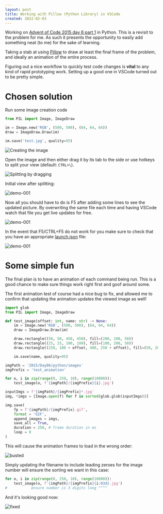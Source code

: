 ```yaml
---
layout: post
title: Working with Pillow (Python Library) in VSCode 
created: 2022-02-03
---
```


Working on [Advent of Code 2015 day 6 part 1](https://adventofcode.com/2015/day/6) in Python. This is a revisit to the problem for me. As such it presents the opportunity to easily add something neat (to me) for the sake of learning.

Taking a stab at using [Pillow](https://pillow.readthedocs.io/en/stable/) to draw at least the final frame of the problem, and ideally an animation of the entire process.

Figuring out a nice workflow to quickly test code changes is **vital** to any kind of rapid prototyping work. Setting up a good one in VSCode turned out to be pretty simple.

# Chosen solution
Run some image creation code
```python
from PIL import Image, ImageDraw

im = Image.new('RGB', (500, 500), (64, 64, 64))
draw = ImageDraw.Draw(im)

im.save('test.jpg', quality=95)
```
![Creating the image](img/pillow-vscode-workflow-initial-code.png)

Open the image and then either drag it by its tab to the side or use hotkeys to split your view (default: `CTRL+\`).

![Splitting by dragging](img/pillow-vscode-workflow-drag-pane-split.png)

Initial view after splitting:

![demo-001](img/pillow-vscode-workflow-demo-001.png)

Now all you should have to do is F5 after adding some lines to see the updated picture. By overwriting the same file each time and having VSCode watch that file you get live updates for free.

![demo-001](img/pillow-vscode-workflow-demo-002.png)

In the event that F5/CTRL+F5 do not work for you make sure to check that you have an appropriate [launch.json](https://code.visualstudio.com/docs/editor/debugging) file:

![demo-001](img/pillow-vscode-workflow-launch-json.png)

# Some simple fun
The final plan is to have an animation of each command being run. This is a good chance to make sure things work right first and goof around some.

The first animation test of course had a nice bug to fix, and allowed me to confirm that updating the animation updates the viewed image as well!

```python
import glob
from PIL import Image, ImageDraw

def test_image(offset: int, name: str) -> None:
    im = Image.new('RGB', (500, 500), (64, 64, 64))
    draw = ImageDraw.Draw(im)

    draw.rectangle((50, 50, 450, 450), fill=(200, 100, 50))
    draw.rectangle((25, 25, 100, 100), fill=(100, 200, 50))
    draw.rectangle((250, 100 + offset, 400, 250 + offset), fill=(50, 200, 100))

    im.save(name, quality=95)

imgPath = '2015/Day06/python/images'
imgPrefix = 'test_animation'

for o, i in zip(range(0, 250, 10), range(10000)):
    test_image(o, f'{imgPath}/{imgPrefix}{i}.jpg')

inputImgs = f'{imgPath}/{imgPrefix}*.jpg'
img, *imgs = [Image.open(f) for f in sorted(glob.glob(inputImgs))]

img.save(
    fp = f'{imgPath}/{imgPrefix}.gif',
    format = 'GIF',
    append_images = imgs,
    save_all = True,
    duration = 250, # frame duration in ms
    loop = 0
)
```

This will cause the animation frames to load in the wrong order:

![busted](https://github.com/trite/trite.io-content/raw/main/posts/2022/gif/pillow-vscode-workflow-busted-animation.gif)

Simply updating the filename to include leading zeroes for the image number will ensure the sorting we want in this case:

```python
for o, i in zip(range(0, 250, 10), range(10000)):
    test_image(o, f'{imgPath}/{imgPrefix}{i:03d}.jpg')
#           ensure number is 3 digits long ^^^^
```

And it's looking good now:

![fixed](https://github.com/trite/trite.io-content/raw/main/posts/2022/gif/pillow-vscode-workflow-fixed-animation.gif)